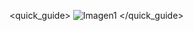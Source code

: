<quick_guide>
![Imagen1](http://static.energysistem.com/images/manuals/42835/592298512eb14.jpg)
</quick_guide>
